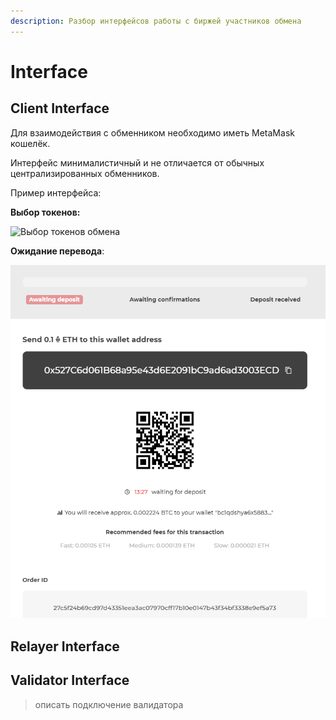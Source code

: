 ```yaml
---
description: Разбор интерфейсов работы с биржей участников обмена
---
```


# Interface

## Client Interface

Для взаимодействия с обменником необходимо иметь MetaMask кошелёк. 

Интерфейс минималистичный и не отличается от обычных централизированных обменников.

Пример интерфейса:

**Выбор токенов:**

![&#x412;&#x44B;&#x431;&#x43E;&#x440; &#x442;&#x43E;&#x43A;&#x435;&#x43D;&#x43E;&#x432; &#x43E;&#x431;&#x43C;&#x435;&#x43D;&#x430;](https://i.imgur.com/hV320q3.png)

**Ожидание перевода**:

![](../.gitbook/assets/image%20%286%29.png)





## Relayer Interface

## Validator Interface

> описать подключение валидатора







